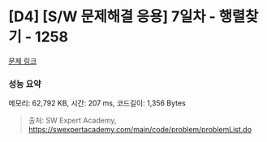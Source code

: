 # [D4] [S/W 문제해결 응용] 7일차 - 행렬찾기 - 1258 

[문제 링크](https://swexpertacademy.com/main/code/problem/problemDetail.do?contestProbId=AV18LoAqItcCFAZN) 

### 성능 요약

메모리: 62,792 KB, 시간: 207 ms, 코드길이: 1,356 Bytes



> 출처: SW Expert Academy, https://swexpertacademy.com/main/code/problem/problemList.do